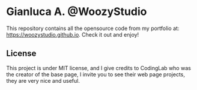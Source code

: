# Gianluca A. @WoozyStudio

This repository contains all the opensource code from my portfolio at: https://woozystudio.github.io. Check it out and enjoy!

## License
This project is under MIT license, and I give credits to CodingLab who was the creator of the base page, I invite you to see their web page projects, they are very nice and useful.